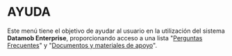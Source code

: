 # AYUDA

Este menú tiene el objetivo de ayudar al usuario en la utilización del sistema **Datamob Enterprise**, proporcionando acceso a una lista "[Perguntas Frecuentes](preguntas-frecuentes.md)" y "[Documentos y materiales de apoyo](documentos-y-materiales-de-apoyo.md)".
